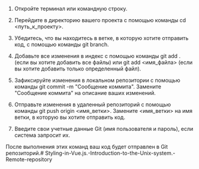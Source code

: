 1. Откройте терминал или командную строку.

2. Перейдите в директорию вашего проекта с помощью команды cd <путь_к_проекту>.

3. Убедитесь, что вы находитесь в ветке, в которую хотите отправить код, с помощью команды git branch.

4. Добавьте все изменения в индекс с помощью команды git add . (если вы хотите добавить все файлы) или git add <имя_файла> (если вы хотите добавить только определенный файл).

5. Зафиксируйте изменения в локальном репозитории с помощью команды git commit -m "Сообщение коммита". Замените "Сообщение коммита" на описание ваших изменений.

6. Отправьте изменения в удаленный репозиторий с помощью команды git push origin <имя_ветки>. Замените <имя_ветки> на имя ветки, в которую вы хотите отправить код.

7. Введите свои учетные данные Git (имя пользователя и пароль), если система запросит их.

После выполнения этих команд ваш код будет отправлен в Git репозиторий.# Styling-in-Vue.js.-Introduction-to-the-Unix-system.-Remote-repository
